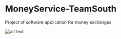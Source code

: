 # MoneyService-TeamSouth
Project of software application for money exchanges

![alt text](https://image.freepik.com/free-vector/money-exchange-banner-background_11980-124.jpg)
